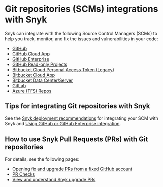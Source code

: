 # Git repositories (SCMs) integrations with Snyk

Snyk can integrate with the following Source Control Managers (SCMs) to help you track, monitor, and fix the issues and vulnerabilities in your code:

* [GitHub](snyk-github-integration.md)
* [GitHub Cloud App](snyk-github-cloud-app.md)
* [GitHub Enterprise](snyk-github-enterprise-integration.md)
* [GitHub Read-only Projects](snyk-github-read-only-projects.md)
* [Bitbucket Cloud Personal Access Token (Legacy)](snyk-bitbucket-cloud-integration.md)
* [Bitbucket Cloud App](snyk-bitbucket-cloud-app-integration.md)
* [Bitbucket Data Center/Server](snyk-bitbucket-data-center-server-integration.md)
* [GitLab](snyk-gitlab-integration.md)
* [Azure (TFS) Repos](snyk-azure-repositories-tfs-integration.md)

## Tips for integrating Git repositories with Snyk

See the [Snyk deployment recommendations](introduction-to-git-repository-integrations/snyk-scm-integration-good-practices.md) for integrating your SCM with Snyk and [Using GitHub or GitHub Enterprise integration](introduction-to-git-repository-integrations/using-github-or-github-enterprise-integration.md).

## How to use Snyk Pull Requests (PRs) with Git repositories

For details, see the following pages:

* [Opening fix and upgrade PRs from a fixed GitHub account](introduction-to-git-repository-integrations/opening-fix-and-upgrade-pull-requests-from-a-fixed-github-account.md)
* [PR Checks](../../scan-with-snyk/snyk-pr-checks/)
* [View and understand Snyk upgrade PRs](introduction-to-git-repository-integrations/view-and-understand-snyk-upgrade-pull-requests.md)
